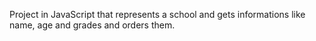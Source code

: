 Project in JavaScript that represents a school and gets informations like name, age and grades and orders them.
